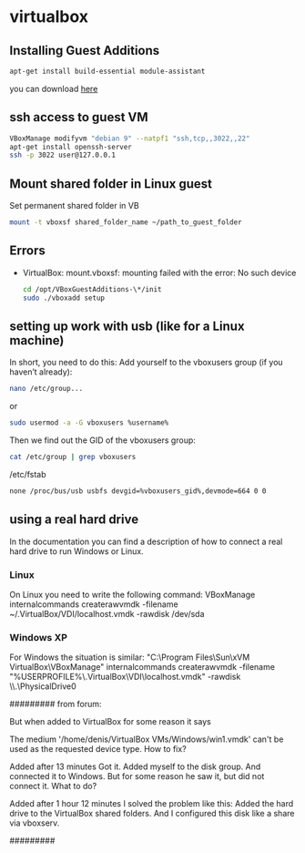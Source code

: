 # virtualbox

## Installing Guest Additions

```bash
apt-get install build-essential module-assistant
```

you can download [here](https://download.virtualbox.org/virtualbox/6.0.2/)

## ssh access to guest VM

```bash
VBoxManage modifyvm "debian 9" --natpf1 "ssh,tcp,,3022,,22"
apt-get install openssh-server
ssh -p 3022 user@127.0.0.1
```

## Mount shared folder in Linux guest

Set permanent shared folder in VB

```bash
mount -t vboxsf shared_folder_name ~/path_to_guest_folder
```

## Errors

- VirtualBox: mount.vboxsf: mounting failed with the error: No such device
  ```bash
  cd /opt/VBoxGuestAdditions-\*/init   
  sudo ./vboxadd setup
  ```

## setting up work with usb (like for a Linux machine)

In short, you need to do this:
Add yourself to the vboxusers group (if you haven’t already):

```bash
nano /etc/group...
```

or

```bash
sudo usermod -a -G vboxusers %username%
```

Then we find out the GID of the vboxusers group:

```bash
cat /etc/group | grep vboxusers
```

/etc/fstab

```bash
none /proc/bus/usb usbfs devgid=%vboxusers_gid%,devmode=664 0 0
```

## using a real hard drive

In the documentation you can find a description of how to connect a real hard drive to run Windows or Linux.

### Linux
On Linux you need to write the following command:
VBoxManage internalcommands createrawvmdk -filename ~/.VirtualBox/VDI/localhost.vmdk -rawdisk /dev/sda

  
### Windows XP  
For Windows the situation is similar: 
"C:\\Program Files\\Sun\\xVM VirtualBox\\VBoxManage" internalcommands createrawvmdk -filename "%USERPROFILE%\\.VirtualBox\\VDI\\localhost.vmdk" -rawdisk \\\\.\\PhysicalDrive0

\######### from forum:

But when added to VirtualBox for some reason it says

The medium '/home/denis/VirtualBox VMs/Windows/win1.vmdk' can't be used as the requested device type.
How to fix?

  
Added after 13 minutes
Got it. Added myself to the disk group. And connected it to Windows. But for some reason he saw it, but did not connect it.
What to do?

  
Added after 1 hour 12 minutes
I solved the problem like this:
Added the hard drive to the VirtualBox shared folders. And I configured this disk like a share via vboxserv.

\#########
